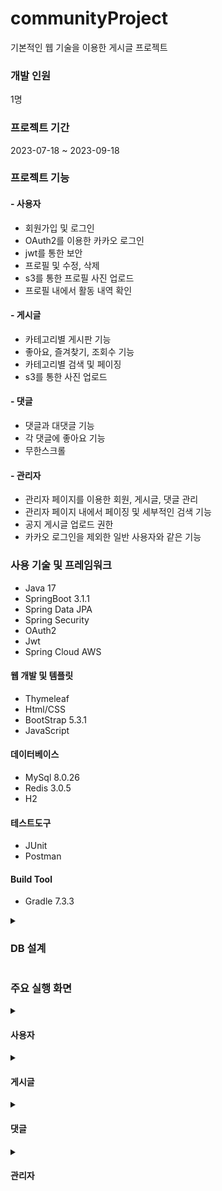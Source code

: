 # communityProject

기본적인 웹 기술을 이용한 게시글 프로젝트

### 개발 인원
1명

### 프로젝트 기간

2023-07-18 ~ 2023-09-18

### 프로젝트 기능

#### - 사용자
  - 회원가입 및 로그인
  - OAuth2를 이용한 카카오 로그인
  - jwt를 통한 보안
  - 프로필 및 수정, 삭제
  - s3를 통한 프로필 사진 업로드
  - 프로필 내에서 활동 내역 확인

#### - 게시글
  - 카테고리별 게시판 기능
  - 좋아요, 즐겨찾기, 조회수 기능
  - 카테고리별 검색 및 페이징
  - s3를 통한 사진 업로드

#### - 댓글
  - 댓글과 대댓글 기능
  - 각 댓글에 좋아요 기능
  - 무한스크롤

#### - 관리자
  - 관리자 페이지를 이용한 회원, 게시글, 댓글 관리
  - 관리자 페이지 내에서 페이징 및 세부적인 검색 기능
  - 공지 게시글 업로드 권한
  - 카카오 로그인을 제외한 일반 사용자와 같은 기능

### 사용 기술 및 프레임워크

- Java 17
- SpringBoot 3.1.1
- Spring Data JPA
- Spring Security
- OAuth2
- Jwt
- Spring Cloud AWS

#### 웹 개발 및 템플릿

- Thymeleaf
- Html/CSS
- BootStrap 5.3.1
- JavaScript

#### 데이터베이스

- MySql 8.0.26
- Redis 3.0.5
- H2

#### 테스트도구
- JUnit
- Postman

#### Build Tool
- Gradle 7.3.3



<details>
  <summary><h3>DB 설계</h3></summary>
  <image src="https://github.com/apem5186/communityProject/assets/81023500/0aa2a9b3-c7d1-44d5-85b3-22a811743260"/>
</details>



### 주요 실행 화면
  
<details>
  <summary><h4>사용자</h4></summary>

> **1. 회원가입**
> 
> <image src="https://github.com/apem5186/communityProject/assets/81023500/74cf8c81-f3cb-4b9a-8140-8fa05c7c1bac"/>
>
> **2. 로그인**
> 
> <image src="https://github.com/apem5186/communityProject/assets/81023500/ba30ac6b-1f9a-4172-8399-4a0bbd055aac"/>
>
>  **3. 프로필**
> 
> <image src="https://github.com/apem5186/communityProject/assets/81023500/22c69704-9d44-4bbc-9bcd-a8bc3beb2672"/>





</details>

<details>
  <summary><h4>게시글</h4></summary>

> **1. 메인페이지**
>
> <image src="https://github.com/apem5186/communityProject/assets/81023500/55035957-1fbe-49ab-9696-1ab0d15fc523"/>
>
>
> **2. 게시판 카테고리**
> 
> <image src="https://github.com/apem5186/communityProject/assets/81023500/91ceb1e3-692f-4231-90a8-e2197ee36d5c"/>
>
> **3. 게시글**
>
> <image src="https://github.com/apem5186/communityProject/assets/81023500/6fbdeffb-ce44-40ee-9ed3-0e290912630f"/>
>
> **4. 수정 및 삭제**
>
> <image src="https://github.com/apem5186/communityProject/assets/81023500/edc8aa60-3776-474e-89e0-b2dae31f39ce"/>

      
</details>

<details>
  <summary><h4>댓글</h4></summary>

> **1. 댓글**
>
> <image src="https://github.com/apem5186/communityProject/assets/81023500/b939fabc-0b3c-4060-a020-1f199cfb16a3"/>

</details>

<details>
  <summary><h4>관리자</h4></summary>

> **1. 게시글 관리**
>
> <image src="https://github.com/apem5186/communityProject/assets/81023500/61b78e7b-4463-490b-9f64-073a8f4a0b46"/>
>
> **2. 댓글 관리**
>
> <image src="https://github.com/apem5186/communityProject/assets/81023500/a4711984-7871-4564-9ab6-dbf9a6e0b6b9"/>
>
> **3. 유저 관리**
>
> <image src="https://github.com/apem5186/communityProject/assets/81023500/9b023403-c5f8-4e50-9e8f-91e444e84e92"/>



</details>

